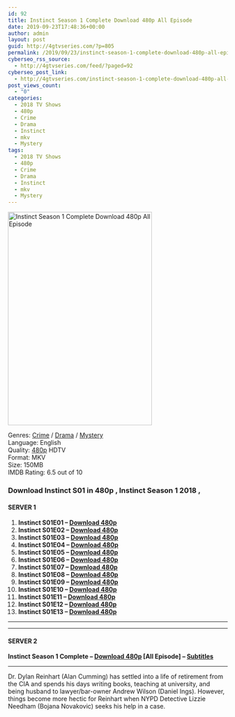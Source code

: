 ```yaml
---
id: 92
title: Instinct Season 1 Complete Download 480p All Episode
date: 2019-09-23T17:48:36+00:00
author: admin
layout: post
guid: http://4gtvseries.com/?p=805
permalink: /2019/09/23/instinct-season-1-complete-download-480p-all-episode/
cyberseo_rss_source:
  - http://4gtvseries.com/feed/?paged=92
cyberseo_post_link:
  - http://4gtvseries.com/instinct-season-1-complete-download-480p-all-episode/
post_views_count:
  - "0"
categories:
  - 2018 TV Shows
  - 480p
  - Crime
  - Drama
  - Instinct
  - mkv
  - Mystery
tags:
  - 2018 TV Shows
  - 480p
  - Crime
  - Drama
  - Instinct
  - mkv
  - Mystery
---
```

<img loading="lazy" class="aligncenter" src="https://2.bp.blogspot.com/-bDDx1Y4O_B0/XYkECH7KLvI/AAAAAAAAAIA/LDuJrczLtucVNxmOCo7-lAmUrZ8jkx0TQCK4BGAYYCw/s1600/Instinct%2BSeason%2B1.jpg" alt="Instinct Season 1 Complete Download 480p All Episode" width="330" height="488" />

Genres: <a href="http://4gtvseries.com/tag/crime/" data-wpel-link="internal">Crime</a> /&nbsp;<a href="http://4gtvseries.com/tag/drama/" data-wpel-link="internal">Drama</a> / <a href="http://4gtvseries.com/tag/mystery/" data-wpel-link="internal">Mystery</a>  
Language: English  
Quality:&nbsp;<a href="http://4gtvseries.com/tag/480p/" data-wpel-link="internal">480p</a>&nbsp;HDTV  
Format: MKV  
Size: 150MB  
IMDB Rating: 6.5 out of 10

### **Download Instinct S01 in 480p , Instinct Season 1 2018 ,&nbsp;**

#### <span><strong>SERVER 1</strong></span>

  1. **Instinct S01E01 – <a href="http://slink.dl480p.xyz/s8Oc" data-wpel-link="external" target="_blank" rel="nofollow external noopener noreferrer" class="wpel-icon-left"><i class="wpel-icon fa fa-download" aria-hidden="true"></i>Download 480p</a>**
  2. **Instinct S01E02 – <a href="http://slink.dl480p.xyz/ukZCB" data-wpel-link="external" target="_blank" rel="nofollow external noopener noreferrer" class="wpel-icon-left"><i class="wpel-icon fa fa-download" aria-hidden="true"></i>Download 480p</a>**
  3. **Instinct S01E03 – <a href="http://slink.dl480p.xyz/C8ub1Dg" data-wpel-link="external" target="_blank" rel="nofollow external noopener noreferrer" class="wpel-icon-left"><i class="wpel-icon fa fa-download" aria-hidden="true"></i>Download 480p</a>**
  4. **Instinct S01E04 – <a href="http://slink.dl480p.xyz/ceoGq7kS" data-wpel-link="external" target="_blank" rel="nofollow external noopener noreferrer" class="wpel-icon-left"><i class="wpel-icon fa fa-download" aria-hidden="true"></i>Download 480p</a>**
  5. **Instinct S01E05 – <a href="http://slink.dl480p.xyz/oRPm" data-wpel-link="external" target="_blank" rel="nofollow external noopener noreferrer" class="wpel-icon-left"><i class="wpel-icon fa fa-download" aria-hidden="true"></i>Download 480p</a>**
  6. **Instinct S01E06 – <a href="http://slink.dl480p.xyz/wddF" data-wpel-link="external" target="_blank" rel="nofollow external noopener noreferrer" class="wpel-icon-left"><i class="wpel-icon fa fa-download" aria-hidden="true"></i>Download 480p</a>**
  7. **Instinct S01E07 – <a href="http://slink.dl480p.xyz/yxUaOZqx" data-wpel-link="external" target="_blank" rel="nofollow external noopener noreferrer" class="wpel-icon-left"><i class="wpel-icon fa fa-download" aria-hidden="true"></i>Download 480p</a>**
  8. **Instinct S01E08 – <a href="http://slink.dl480p.xyz/8yJqnq" data-wpel-link="external" target="_blank" rel="nofollow external noopener noreferrer" class="wpel-icon-left"><i class="wpel-icon fa fa-download" aria-hidden="true"></i>Download 480p</a>**
  9. **Instinct S01E09 – <a href="http://slink.dl480p.xyz/sw8LBAg" data-wpel-link="external" target="_blank" rel="nofollow external noopener noreferrer" class="wpel-icon-left"><i class="wpel-icon fa fa-download" aria-hidden="true"></i>Download 480p</a>**
 10. **Instinct S01E10 – <a href="http://slink.dl480p.xyz/DwmVT" data-wpel-link="external" target="_blank" rel="nofollow external noopener noreferrer" class="wpel-icon-left"><i class="wpel-icon fa fa-download" aria-hidden="true"></i>Download 480p</a>**
 11. **Instinct S01E11 – <a href="http://slink.dl480p.xyz/IqzH" data-wpel-link="external" target="_blank" rel="nofollow external noopener noreferrer" class="wpel-icon-left"><i class="wpel-icon fa fa-download" aria-hidden="true"></i>Download 480p</a>**
 12. **Instinct S01E12 – <a href="http://slink.dl480p.xyz/QNYYnzSi" data-wpel-link="external" target="_blank" rel="nofollow external noopener noreferrer" class="wpel-icon-left"><i class="wpel-icon fa fa-download" aria-hidden="true"></i>Download 480p</a>**
 13. **Instinct S01E13 – <a href="http://slink.dl480p.xyz/8XZ7c9I" data-wpel-link="external" target="_blank" rel="nofollow external noopener noreferrer" class="wpel-icon-left"><i class="wpel-icon fa fa-download" aria-hidden="true"></i>Download 480p</a>**

* * *

* * *

#### <span><strong>SERVER 2</strong></span>

**Instinct Season 1 Complete – <a href="http://dl480p.xyz/566/" data-wpel-link="external" target="_blank" rel="nofollow external noopener noreferrer" class="wpel-icon-left"><i class="wpel-icon fa fa-download" aria-hidden="true"></i>Download 480p</a> [All Episode] – <a href="https://subscene.com/subtitles/instinct-first-season" data-wpel-link="external" target="_blank" rel="nofollow external noopener noreferrer" class="wpel-icon-left"><i class="wpel-icon fa fa-download" aria-hidden="true"></i>Subtitles</a>**

* * *

Dr. Dylan Reinhart (Alan Cumming) has settled into a life of retirement from the CIA and spends his days writing books, teaching at university, and being husband to lawyer/bar-owner Andrew Wilson (Daniel Ings). However, things become more hectic for Reinhart when NYPD Detective Lizzie Needham (Bojana Novakovic) seeks his help in a case.

<div align="center">
</div>